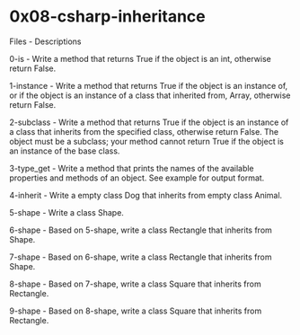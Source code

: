# 0x08-csharp-inheritance  

Files - Descriptions  

0-is - Write a method that returns True if the object is an int, otherwise return False.  

1-instance - Write a method that returns True if the object is an instance of, or if the object is an instance of a class that inherited from, Array, otherwise return False.  

2-subclass - Write a method that returns True if the object is an instance of a class that inherits from the specified class, otherwise return False. The object must be a subclass; your method cannot return True if the object is an instance of the base class.  

3-type_get - Write a method that prints the names of the available properties and methods of an object. See example for output format.  

4-inherit - Write a empty class Dog that inherits from empty class Animal.  

5-shape - Write a class Shape.  

6-shape - Based on 5-shape, write a class Rectangle that inherits from Shape.  

7-shape - Based on 6-shape, write a class Rectangle that inherits from Shape.  

8-shape - Based on 7-shape, write a class Square that inherits from Rectangle.  

9-shape - Based on 8-shape, write a class Square that inherits from Rectangle.  
